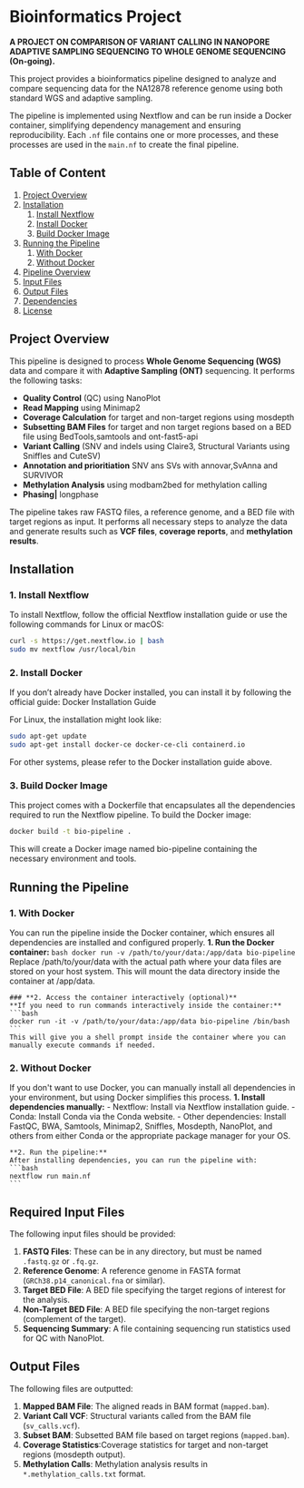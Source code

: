# **Bioinformatics Project** 
**A PROJECT ON COMPARISON OF VARIANT CALLING IN NANOPORE ADAPTIVE SAMPLING SEQUENCING TO WHOLE GENOME SEQUENCING (On-going).**

This project provides a bioinformatics pipeline designed to analyze and compare sequencing data for the NA12878 reference genome using both standard WGS and adaptive sampling. 

The pipeline is implemented using Nextflow and can be run inside a Docker container, simplifying dependency management and ensuring reproducibility. Each `.nf` file contains one or more processes, and these processes are used in the `main.nf` to create the final pipeline.

## **Table of Content**
1. [Project Overview](#project-overview)
2. [Installation](#installation)
   1. [Install Nextflow](#install-nextflow)
   2. [Install Docker](#install-docker)
   3. [Build Docker Image](#build-docker-image)
3. [Running the Pipeline](#running-the-pipeline)
   1. [With Docker](#with-docker)
   2. [Without Docker](#without-docker)
4. [Pipeline Overview](#pipeline-overview)
5. [Input Files](#input-files)
6. [Output Files](#output-files)
7. [Dependencies](#dependencies)
8. [License](#license)

## **Project  Overview**
This pipeline is designed to process **Whole Genome Sequencing (WGS)** data and compare it with **Adaptive Sampling (ONT)** sequencing. It performs the following tasks:

- **Quality Control** (QC) using NanoPlot
- **Read Mapping** using Minimap2
- **Coverage Calculation** for target and non-target regions using mosdepth
- **Subsetting BAM Files** for target and non target regions based on a BED file using BedTools,samtools and ont-fast5-api
- **Variant Calling** (SNV and indels using Claire3, Structural Variants using Sniffles and CuteSV)
- **Annotation and prioritiation** SNV ans SVs with annovar,SvAnna and SURVIVOR
- **Methylation Analysis** using modbam2bed for methylation calling 
- **Phasing|** longphase

The pipeline takes raw FASTQ files, a reference genome, and a BED file with target regions as input. It performs all necessary steps to analyze the data and generate results such as **VCF files**, **coverage reports**, and **methylation results**.


## **Installation**
### **1. Install Nextflow**
To install Nextflow, follow the official Nextflow installation guide or use the following commands for Linux or macOS:
```bash
curl -s https://get.nextflow.io | bash
sudo mv nextflow /usr/local/bin
```
### **2. Install Docker**
If you don’t already have Docker installed, you can install it by following the official guide:
Docker Installation Guide

For Linux, the installation might look like:
```bash
sudo apt-get update
sudo apt-get install docker-ce docker-ce-cli containerd.io
```
For other systems, please refer to the Docker installation guide above.

### **3. Build Docker Image**
This project comes with a Dockerfile that encapsulates all the dependencies required to run the Nextflow pipeline.
To build the Docker image:
```bash
docker build -t bio-pipeline .
```
This will create a Docker image named bio-pipeline containing the necessary environment and tools.


## **Running the Pipeline**
### **1. With Docker**
You can run the pipeline inside the Docker container, which ensures all dependencies are installed and configured properly.
    **1. Run the Docker container:**
    ```bash
    docker run -v /path/to/your/data:/app/data bio-pipeline
    ```
    Replace /path/to/your/data with the actual path where your data files are stored on your host system. This will mount the data directory inside the container at /app/data.

    ### **2. Access the container interactively (optional)**
    **If you need to run commands interactively inside the container:**
    ```bash
    docker run -it -v /path/to/your/data:/app/data bio-pipeline /bin/bash
    ```
    This will give you a shell prompt inside the container where you can manually execute commands if needed.

### **2. Without Docker**
If you don't want to use Docker, you can manually install all dependencies in your environment, but using Docker simplifies this process.
    **1. Install dependencies manually:**
    - Nextflow: Install via Nextflow installation guide.
    - Conda: Install Conda via the Conda website.
    - Other dependencies: Install FastQC, BWA, Samtools, Minimap2, Sniffles, Mosdepth, NanoPlot, and others from either Conda or the appropriate package manager for your OS.

    **2. Run the pipeline:**
    After installing dependencies, you can run the pipeline with:
    ```bash
    nextflow run main.nf
    ```


## **Required Input Files**
The following input files should be provided:

1. **FASTQ Files**: These can be in any directory, but must be named `.fastq.gz` or `.fq.gz`.
2. **Reference Genome**: A reference genome in FASTA format (`GRCh38.p14_canonical.fna` or similar).
3. **Target BED File**: A BED file specifying the target regions of interest for the analysis.
4. **Non-Target BED File**: A BED file specifying the non-target regions (complement of the target).
5. **Sequencing Summary**: A file containing sequencing run statistics used for QC with NanoPlot.


## **Output Files**
The following files are outputted:

1. **Mapped BAM File**: The aligned reads in BAM format (`mapped.bam`).
2. **Variant Call VCF**: Structural variants called from the BAM file (`sv_calls.vcf`).
3. **Subset BAM**: Subsetted BAM file based on target regions (`mapped.bam`).
3. **Coverage Statistics**:Coverage statistics for target and non-target regions (mosdepth output).
5. **Methylation Calls**: Methylation analysis results in `*.methylation_calls.txt` format.

